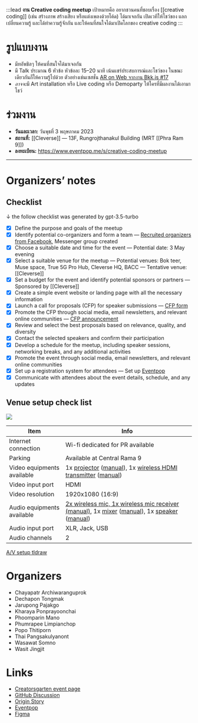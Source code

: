 :::lead
**งาน Creative coding meetup** เป้าหมายคือ อยากชวนคนที่ชอบเรื่อง [[creative coding]] (เช่น สร้างภาพ สร้างเสียง หรือแต่งเพลงด้วยโค้ด) ได้มาเจอกัน เปิดเวทีให้โชว์ของ แลกเปลี่ยนความรู้ และได้ทำความรู้จักกัน และให้คนที่สนใจได้มาเปิดโลกของ creative coding
:::

# รูปแบบงาน

- มีทอัพชิลๆ ให้คนที่สนใจได้มาเจอกัน
- มี Talk ประมาณ 6 หัวข้อ หัวข้อละ 15–20 นาที เน้นแชร์ประสบการณ์และโชว์ของ ในขณะเดียวกันก็ให้ความรู้ไปด้วย ตัวอย่างเช่นเซสชั่น [AR on Web จากงาน Bkk.js #17](https://www.youtube.com/watch?v=JuWzquQwt4g&list=PLTuz2sLvbRpx9okBtTzA85rRsNqGlKR_5&index=2)
- <em>อาจจะ</em>มี Art installation หรือ Live coding หรือ Demoparty ให้ใครที่มีผลงานได้เอามาโชว์

# ร่วมงาน

- **วันและเวลา:** วันพุธที่ 3 พฤษภาคม 2023
- **สถานที่:** [[Cleverse]] — 13F, Rungrojthanakul Building (MRT [[Phra Ram 9]])
- **ลงทะเบียน:** <https://www.eventpop.me/s/creative-coding-meetup>

---

# Organizers’ notes

## Checklist

&darr; the follow checklist was generated by gpt-3.5-turbo

- [x] Define the purpose and goals of the meetup
- [x] Identify potential co-organizers and form a team — [Recruited organizers from Facebook](https://www.facebook.com/dtinth/posts/pfbid02P9yrQ7a8Mse3JDqCQYLS3SLRcxkiKwNvu5MNyeqAbNdazDu2pMo2QZD5B4ZV7nEXl?comment_id=5270107556425658), Messenger group created
- [x] Choose a suitable date and time for the event — Potential date: 3 May evening
- [x] Select a suitable venue for the meetup — Potential venues: Bok teer, Muse space, True 5G Pro Hub, Cleverse HQ, BACC — Tentative venue: [[Cleverse]]
- [x] Set a budget for the event and identify potential sponsors or partners — Sponsored by [[Cleverse]]
- [x] Create a simple event website or landing page with all the necessary information
- [x] Launch a call for proposals (CFP) for speaker submissions — [CFP form](https://forms.gle/sGYu38ZCPrPdFeH89)
- [x] Promote the CFP through social media, email newsletters, and relevant online communities — [CFP announcement](https://web.facebook.com/creatorsgarten/posts/pfbid0JkDJDAAKEQTLUrRemqfUcm7uSkA8AimSdQNDN7inq6dKhXq5hzBJRNpGgHaBEXjsl)
- [x] Review and select the best proposals based on relevance, quality, and diversity
- [x] Contact the selected speakers and confirm their participation
- [x] Develop a schedule for the meetup, including speaker sessions, networking breaks, and any additional activities
- [x] Promote the event through social media, email newsletters, and relevant online communities
- [x] Set up a registration system for attendees — Set up [Eventpop](https://eventpop.me/s/creative-coding-meetup)
- [x] Communicate with attendees about the event details, schedule, and any updates

## Venue setup check list

![](https://user-images.githubusercontent.com/193136/232590204-bf722137-9dd0-4364-a84e-8bcccf80a642.png)

| Item | Info |
| ---- | ---- |
| Internet connection | Wi-fi dedicated for PR available |
| Parking | Available at Central Rama 9 |
| Video equipments available | 1x [projector](https://www.epson.co.th/%E0%B9%82%E0%B8%9B%E0%B8%A3%E0%B9%80%E0%B8%88%E0%B8%84%E0%B9%80%E0%B8%95%E0%B8%AD%E0%B8%A3%E0%B9%8C/%E0%B9%82%E0%B8%9B%E0%B8%A3%E0%B9%80%E0%B8%88%E0%B8%84%E0%B9%80%E0%B8%95%E0%B8%AD%E0%B8%A3%E0%B9%8C%E0%B9%80%E0%B8%9E%E0%B8%B7%E0%B9%88%E0%B8%AD%E0%B8%98%E0%B8%B8%E0%B8%A3%E0%B8%81%E0%B8%B4%E0%B8%88/Epson-EB-2155W-WXGA-3LCD-Projector/p/V11H818052) ([manual](https://files.support.epson.com/docid/cpd5/cpd52412.pdf)), 1x [wireless HDMI transmitter](https://www.benq.com/en-us/business/wireless-presentation/wdc10.html) ([manual](https://esupportdownload.benq.com/esupport/PROJECTOR/UserManual/WDC10/WDC10_UM_EN_200904084251.pdf)) |
| Video input port | HDMI |
| Video resolution | 1920x1080 (16:9) |
| Audio equipments available | [2x wireless mic, 1x wireless mic receiver (manual)](https://assets.sennheiser.com/global-downloads/file/5551/XSwireless_EN_0212.pdf), 1x [mixer](https://www.behringer.com/product.html?modelCode=P0A0J) ([manual](https://mediadl.musictribe.com/media/sys_master/h07/h4f/8849860526110.pdf)), 1x [speaker](https://www.bose.com/en_us/support/products/bose_speakers_support/bose_pro_portable_support/l1-compact-system.html) ([manual](https://assets.bose.com/content/dam/Bose_DAM/Web/consumer_electronics/global/products/speakers/l1_compact_system/pdf/AM325334_00__OG_L1%20Compact_ENGvo.pdf)) |
| Audio input port | XLR, Jack, USB |
| Audio channels | 2 |

[A/V setup tldraw](https://www.tldraw.com/r/v2_c_ar31Sg3WnoGEtAT7RzYBR)


# Organizers

- Chayapatr Archiwaranguprok
- Dechapon Tongmak
- Jarupong Pajakgo
- Kharaya Ponprayoonchai
- Phoomparin Mano
- Phumrapee Limpianchop
- Popo Thitiporn
- Thai Pangsakulyanont
- Wasawat Somno
- Wasit Jingjit

# Links

- [Creatorsgarten event page](https://creatorsgarten.org/events/creativecodingmeetup/)
- [GitHub Discussion](https://github.com/orgs/creatorsgarten/discussions/10)
- [Origin Story](https://web.facebook.com/dtinth/posts/pfbid02P9MsmrdyRumCFC3uzLKzfFJ7YBe7eCbsSs5pqjMEbLRY5M2SpbJo9Lkuxffc9PHGl)
- [Eventpop][evp]
- [Figma](https://www.figma.com/file/CYKl8hN7sj1D5fBpPWGIl2/Creative-coding-meetup?node-id=215-2&t=XjtNTUiymh15a2AO-0)

[evp]: https://www.eventpop.me/s/creative-coding-meetup